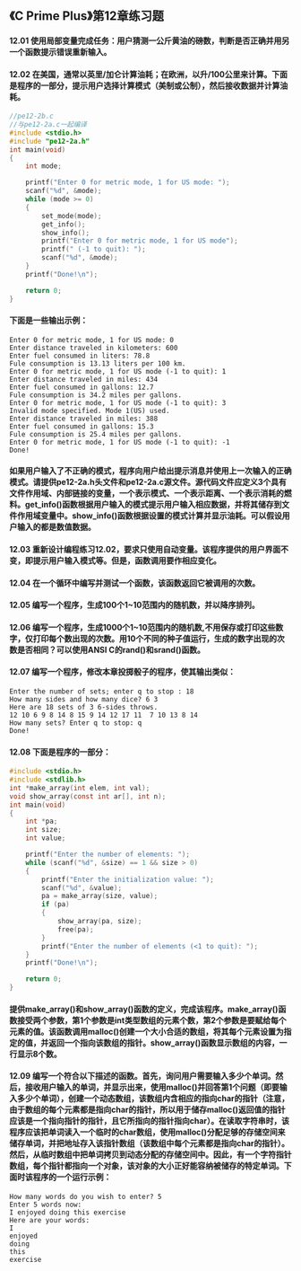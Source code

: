 ## 《C Prime Plus》第12章练习题

#### 12.01 使用局部变量完成任务：用户猜测一公斤黄油的磅数，判断是否正确并用另一个函数提示错误重新输入。

#### 12.02 在美国，通常以英里/加仑计算油耗；在欧洲，以升/100公里来计算。下面是程序的一部分，提示用户选择计算模式（美制或公制），然后接收数据并计算油耗。

```c
//pe12-2b.c
//与pe12-2a.c一起编译
#include <stdio.h>
#include "pe12-2a.h"
int main(void)
{
    int mode;

    printf("Enter 0 for metric mode, 1 for US mode: ");
    scanf("%d", &mode);
    while (mode >= 0)
    {
        set_mode(mode);
        get_info();
        show_info();
        printf("Enter 0 for metric mode, 1 for US mode");
        printf(" (-1 to quit): ");
        scanf("%d", &mode);
    }
    printf("Done!\n");

    return 0;
}
```

#### 下面是一些输出示例：

```
Enter 0 for metric mode, 1 for US mode: 0
Enter distance traveled in kilometers: 600
Enter fuel consumed in liters: 78.8
Fule consumption is 13.13 liters per 100 km.
Enter 0 for metric mode, 1 for US mode (-1 to quit): 1
Enter distance traveled in miles: 434
Enter fuel consumed in gallons: 12.7
Fule consumption is 34.2 miles per gallons.
Enter 0 for metric mode, 1 for US mode (-1 to quit): 3
Invalid mode specified. Mode 1(US) used.
Enter distance traveled in miles: 388
Enter fuel consumed in gallons: 15.3
Fule consumption is 25.4 miles per gallons.
Enter 0 for metric mode, 1 for US mode (-1 to quit): -1
Done!
```

#### 如果用户输入了不正确的模式，程序向用户给出提示消息并使用上一次输入的正确模式。请提供pe12-2a.h头文件和pe12-2a.c源文件。源代码文件应定义3个具有文件作用域、内部链接的变量，一个表示模式、一个表示距离、一个表示消耗的燃料。get_info()函数根据用户输入的模式提示用户输入相应数据，并将其储存到文件作用域变量中。show_info()函数根据设置的模式计算并显示油耗。可以假设用户输入的都是数值数据。

#### 12.03 重新设计编程练习12.02，要求只使用自动变量。该程序提供的用户界面不变，即提示用户输入模式等。但是，函数调用要作相应变化。

#### 12.04 在一个循环中编写并测试一个函数，该函数返回它被调用的次数。

#### 12.05 编写一个程序，生成100个1~10范围内的随机数，并以降序排列。

#### 12.06 编写一个程序，生成1000个1~10范围内的随机数,不用保存或打印这些数字，仅打印每个数出现的次数。用10个不同的种子值运行，生成的数字出现的次数是否相同？可以使用ANSI C的rand()和srand()函数。

#### 12.07 编写一个程序，修改本章投掷骰子的程序，使其输出类似：

```
Enter the number of sets; enter q to stop : 18
How many sides and how many dice? 6 3
Here are 18 sets of 3 6-sides throws.
12 10 6 9 8 14 8 15 9 14 12 17 11  7 10 13 8 14
How many sets? Enter q to stop: q
Done!
```

#### 12.08 下面是程序的一部分：

```c
#include <stdio.h>
#include <stdlib.h>
int *make_array(int elem, int val);
void show_array(const int ar[], int n);
int main(void)
{
    int *pa;
    int size;
    int value;

    printf("Enter the number of elements: ");
    while (scanf("%d", &size) == 1 && size > 0)
    {
        printf("Enter the initialization value: ");
        scanf("%d", &value);
        pa = make_array(size, value);
        if (pa)
        {
            show_array(pa, size);
            free(pa);
        }
        printf("Enter the number of elements (<1 to quit): ");
    }
    printf("Done!\n");

    return 0;
}
```

#### 提供make_array()和show_array()函数的定义，完成该程序。make_array()函数接受两个参数，第1个参数是int类型数组的元素个数，第2个参数是要赋给每个元素的值。该函数调用malloc()创建一个大小合适的数组，将其每个元素设置为指定的值，并返回一个指向该数组的指针。show_array()函数显示数组的内容，一行显示8个数。

#### 12.09 编写一个符合以下描述的函数。首先，询问用户需要输入多少个单词。然后，接收用户输入的单词，并显示出来，使用malloc()并回答第1个问题（即要输入多少个单词），创建一个动态数组，该数组内含相应的指向char的指针（注意，由于数组的每个元素都是指向char的指针，所以用于储存malloc()返回值的指针应该是一个指向指针的指针，且它所指向的指针指向char）。在读取字符串时，该程序应该把单词读入一个临时的char数组，使用malloc()分配足够的存储空间来储存单词，并把地址存入该指针数组（该数组中每个元素都是指向char的指针）。然后，从临时数组中把单词拷贝到动态分配的存储空间中。因此，有一个字符指针数组，每个指针都指向一个对象，该对象的大小正好能容纳被储存的特定单词。下面时该程序的一个运行示例：

```
How many words do you wish to enter? 5
Enter 5 words now:
I enjoyed doing this exercise
Here are your words:
I
enjoyed
doing
this
exercise
```